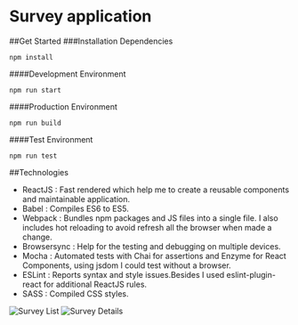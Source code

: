 # Survey application
##Get Started
###Installation Dependencies
```
npm install
```
####Development Environment
```
npm run start
```
####Production Environment
```
npm run build
```
####Test Environment
```
npm run test
```
##Technologies
* ReactJS : Fast rendered which help me to create a reusable components and maintainable application.
* Babel   : Compiles ES6 to ES5.
* Webpack : Bundles npm packages and JS files into a single file. I also includes hot reloading to avoid refresh all the browser when made a change.
* Browsersync : Help for the testing and debugging on multiple devices.
* Mocha  : Automated tests with Chai for assertions and Enzyme for React Components, using jsdom I could test   without a browser.
* ESLint : Reports syntax and style issues.Besides I used eslint-plugin-react for additional ReactJS rules.
* SASS   : Compiled CSS styles.

![Survey List](https://github.com/caritosteph/surveyresults-reactjs/blob/master/screenshot/surveyList.png)
![Survey Details](https://github.com/caritosteph/surveyresults-reactjs/blob/master/screenshot/surveyDetail.png)
